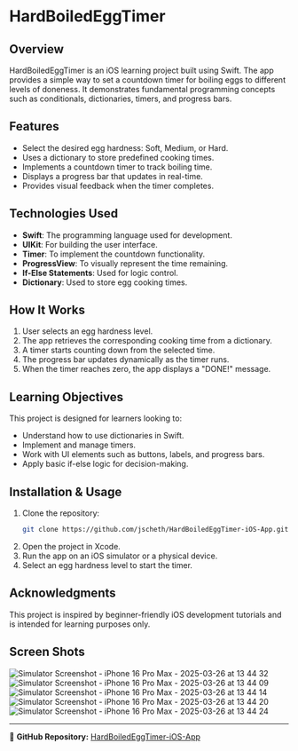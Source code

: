 # HardBoiledEggTimer

## Overview
HardBoiledEggTimer is an iOS learning project built using Swift. The app provides a simple way to set a countdown timer for boiling eggs to different levels of doneness. It demonstrates fundamental programming concepts such as conditionals, dictionaries, timers, and progress bars.

## Features
- Select the desired egg hardness: Soft, Medium, or Hard.
- Uses a dictionary to store predefined cooking times.
- Implements a countdown timer to track boiling time.
- Displays a progress bar that updates in real-time.
- Provides visual feedback when the timer completes.

## Technologies Used
- **Swift**: The programming language used for development.
- **UIKit**: For building the user interface.
- **Timer**: To implement the countdown functionality.
- **ProgressView**: To visually represent the time remaining.
- **If-Else Statements**: Used for logic control.
- **Dictionary**: Used to store egg cooking times.

## How It Works
1. User selects an egg hardness level.
2. The app retrieves the corresponding cooking time from a dictionary.
3. A timer starts counting down from the selected time.
4. The progress bar updates dynamically as the timer runs.
5. When the timer reaches zero, the app displays a "DONE!" message.

## Learning Objectives
This project is designed for learners looking to:
- Understand how to use dictionaries in Swift.
- Implement and manage timers.
- Work with UI elements such as buttons, labels, and progress bars.
- Apply basic if-else logic for decision-making.

## Installation & Usage
1. Clone the repository:
   ```sh
   git clone https://github.com/jscheth/HardBoiledEggTimer-iOS-App.git
   ```
2. Open the project in Xcode.
3. Run the app on an iOS simulator or a physical device.
4. Select an egg hardness level to start the timer.

## Acknowledgments
This project is inspired by beginner-friendly iOS development tutorials and is intended for learning purposes only.

## Screen Shots
![Simulator Screenshot - iPhone 16 Pro Max - 2025-03-26 at 13 44 32](https://github.com/user-attachments/assets/b75889a8-aa41-4dfe-9f5c-03833859f810)
![Simulator Screenshot - iPhone 16 Pro Max - 2025-03-26 at 13 44 09](https://github.com/user-attachments/assets/94bf6099-cca2-4e54-845e-6cdcd0cb19cf)
![Simulator Screenshot - iPhone 16 Pro Max - 2025-03-26 at 13 44 14](https://github.com/user-attachments/assets/0bbe1c29-52db-4bb9-886f-f5308c72d3ba)
![Simulator Screenshot - iPhone 16 Pro Max - 2025-03-26 at 13 44 20](https://github.com/user-attachments/assets/211b1fd1-4ce8-45df-b775-d6f5f05a4b82)
![Simulator Screenshot - iPhone 16 Pro Max - 2025-03-26 at 13 44 24](https://github.com/user-attachments/assets/8df55168-d5ef-4e84-a2a9-fe23f21868b6)

---

📌 **GitHub Repository:** [HardBoiledEggTimer-iOS-App](https://github.com/jscheth/HardBoiledEggTimer-iOS-App)

